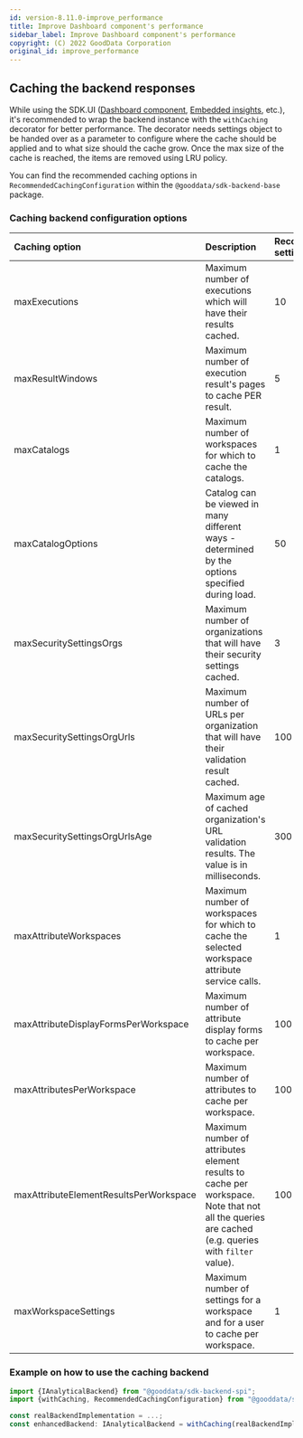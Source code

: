 ```yaml
---
id: version-8.11.0-improve_performance
title: Improve Dashboard component's performance
sidebar_label: Improve Dashboard component's performance
copyright: (C) 2022 GoodData Corporation
original_id: improve_performance
---
```


## Caching the backend responses
While using the SDK.UI ([Dashboard component](18_dashboard_component.md), [Embedded insights](30_tips__embed_visualization.md), etc.), it's recommended to wrap the backend instance with the `withCaching` decorator for better performance.
The decorator needs settings object to be handed over as a parameter to configure where the cache should be applied and to what size should the cache grow.
Once the max size of the cache is reached, the items are removed using LRU policy.

You can find the recommended caching options in `RecommendedCachingConfiguration` within the `@gooddata/sdk-backend-base` package.


### Caching backend configuration options

| Caching option | Description | Recommended setting |
| :--- | :--- | :--- |
| maxExecutions | Maximum number of executions which will have their results cached. | 10 |
| maxResultWindows | Maximum number of execution result's pages to cache PER result. | 5 |
| maxCatalogs | Maximum number of workspaces for which to cache the catalogs. | 1 |
| maxCatalogOptions | Catalog can be viewed in many different ways - determined by the options specified during load. | 50 |
| maxSecuritySettingsOrgs | Maximum number of organizations that will have their security settings cached. | 3 |
| maxSecuritySettingsOrgUrls | Maximum number of URLs per organization that will have their validation result cached. | 100 |
| maxSecuritySettingsOrgUrlsAge | Maximum age of cached organization's URL validation results. The value is in milliseconds. | 300 000 |
| maxAttributeWorkspaces | Maximum number of workspaces for which to cache the selected workspace attribute service calls. | 1 |
| maxAttributeDisplayFormsPerWorkspace | Maximum number of attribute display forms to cache per workspace. | 100 |
| maxAttributesPerWorkspace | Maximum number of attributes to cache per workspace. | 100 |
| maxAttributeElementResultsPerWorkspace | Maximum number of attributes element results to cache per workspace. Note that not all the queries are cached (e.g. queries with `filter` value). | 100 |
| maxWorkspaceSettings | Maximum number of settings for a workspace and for a user to cache per workspace. | 1 |

### Example on how to use the caching backend

```typescript
import {IAnalyticalBackend} from "@gooddata/sdk-backend-spi";
import {withCaching, RecommendedCachingConfiguration} from "@gooddata/sdk-backend-base";

const realBackendImplementation = ...;
const enhancedBackend: IAnalyticalBackend = withCaching(realBackendImplementation, RecommendedCachingConfiguration);
```